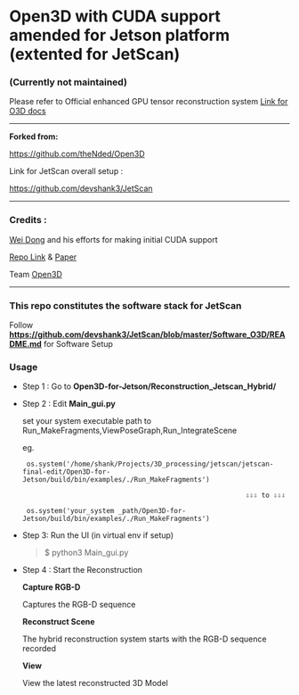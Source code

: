 # Open3D with CUDA support amended for Jetson platform (extented for JetScan)

### (Currently not maintained)
Please refer to Official enhanced GPU tensor reconstruction system [Link for O3D docs](http://www.open3d.org/docs/latest/tutorial/t_reconstruction_system/index.html)

***
**Forked from:**

https://github.com/theNded/Open3D

Link for JetScan overall setup :

https://github.com/devshank3/JetScan

***
### **Credits** :


[Wei Dong](https://github.com/theNded/Open3D) and his efforts for making initial CUDA support  

[Repo Link](https://github.com/theNded/Open3D) & [Paper](http://dongwei.info/publications/open3d-gpu.pdf)

Team [Open3D](https://github.com/intel-isl/Open3D)  
***
### **This repo constitutes the software stack for JetScan**

Follow **https://github.com/devshank3/JetScan/blob/master/Software_O3D/README.md** for Software Setup

### Usage 

* Step 1 : Go to **Open3D-for-Jetson/Reconstruction_Jetscan_Hybrid/**

* Step 2 : Edit **Main_gui.py**

    set your system executable path to Run_MakeFragments,ViewPoseGraph,Run_IntegrateScene

    eg.

       os.system('/home/shank/Projects/3D_processing/jetscan/jetscan-final-edit/Open3D-for-Jetson/build/bin/examples/./Run_MakeFragments')

                                                              ⇩⇩⇩ to ⇩⇩⇩                       

       os.system('your_system _path/Open3D-for-Jetson/build/bin/examples/./Run_MakeFragments')

 * Step 3: Run the UI (in  virtual env if setup)

   > $ python3 Main_gui.py

* Step 4 : Start the Reconstruction

     **Capture RGB-D**

     Captures the RGB-D sequence

     **Reconstruct Scene**

     The hybrid reconstruction system starts with the RGB-D sequence recorded

     **View**

     View the latest reconstructed 3D Model




